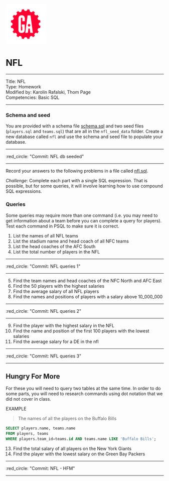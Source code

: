 ![ga](/ga_cog.png)

# NFL

---
Title: NFL <br>
Type: Homework<br>
Modified by: Karolin Rafalski, Thom Page <br>
Competencies: Basic SQL<br>

---

### Schema and seed

You are provided with a schema file [schema.sql](nfl_seed_data/schema.sql) and two seed files (`players.sql` and `teams.sql`) that are all in the `nfl_seed_data` folder. Create a new database called `nfl` and use the schema and seed file to populate your database.

<hr>
:red_circle: "Commit: NFL db seeded"
<hr>

Record your answers to the following problems in a file called [nfl.sql](nfl.sql).

_Challenge_: Complete each part with a single SQL expression. That is
possible, but for some queries, it will involve learning how to use compound SQL expressions.

### Queries

Some queries may require more than one command (i.e. you may need to get information about a team before you can complete a query for players). Test each command in PSQL to make sure it is correct.

1.  List the names of all NFL teams
2.  List the stadium name and head coach of all NFC teams
3.  List the head coaches of the AFC South
4.  List the total number of players in the NFL

<hr>
:red_circle: "Commit: NFL queries 1"
<hr>

5.  Find the team names and head coaches of the NFC North and AFC East
6.  Find the 50 players with the highest salaries
7.  Find the average salary of all NFL players
8.  Find the names and positions of players with a salary above 10_000_000

<hr>
:red_circle: "Commit: NFL queries 2"
<hr>

9.  Find the player with the highest salary in the NFL
10. Find the name and position of the first 100 players with the lowest salaries
11. Find the average salary for a DE in the nfl

<hr>
:red_circle: "Commit: NFL queries 3"
<hr>

## Hungry For More

For these you will need to query two tables at the same time. In order to do some parts, you will need to research commands using dot notation that we did not cover in class.

EXAMPLE

> The names of all the players on the Buffalo Bills

```sql
SELECT players.name, teams.name
FROM players, teams
WHERE players.team_id=teams.id AND teams.name LIKE 'Buffalo Bills';
```

13. Find the total salary of all players on the New York Giants
14. Find the player with the lowest salary on the Green Bay Packers

<hr>
:red_circle: "Commit: NFL - HFM"
<hr>
